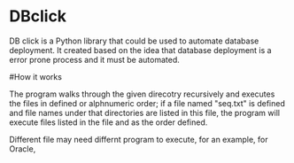 # DBclick 
DB click is a Python library that could be used to automate database deployment. It created based on the idea that database deployment is a error prone process and it must be automated.

#How it works

The program walks through the given direcotry recursively and executes the files in defined or alphnumeric order; if a file named "seq.txt" is defined and file names under that directories are listed in this file, the program will execute files listed in the file and as the order defined.

Different file may need differnt program to execute, for an example, for Oracle, 
